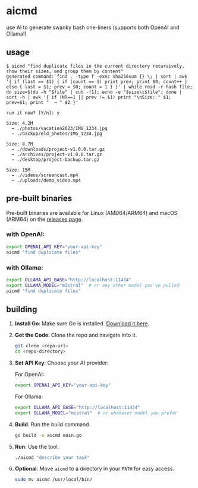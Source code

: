 # aicmd

use AI to generate swanky bash one-liners (supports both OpenAI and Ollama!)

## usage

```
$ aicmd "find duplicate files in the current directory recursively, show their sizes, and group them by content"
generated command: find . -type f -exec sha256sum {} \; | sort | awk '{ if (last == $1) { if (count == 1) print prev; print $0; count++ } else { last = $1; prev = $0; count = 1 } }' | while read -r hash file; do size=$(du -h "$file" | cut -f1); echo -e "$size\t$file"; done | sort -h | awk '{ if (NR==1 || prev != $1) print "\nSize: " $1; prev=$1; print "  → " $2 }'

run it now? [Y/n]: y

Size: 4.2M
  → ./photos/vacation2023/IMG_1234.jpg
  → ./backup/old_photos/IMG_1234.jpg

Size: 8.7M
  → ./downloads/project-v1.0.0.tar.gz
  → ./archives/project-v1.0.0.tar.gz
  → ./desktop/project-backup.tar.gz

Size: 15M
  → ./videos/screencast.mp4
  → ./uploads/demo_video.mp4
```

## pre-built binaries

Pre-built binaries are available for Linux (AMD64/ARM64) and macOS (ARM64) on the [releases page](https://github.com/XanderStrike/aicmd/releases).

### with OpenAI:

```bash
export OPENAI_API_KEY="your-api-key"
aicmd "find duplicate files"
```


### with Ollama:

```bash
export OLLAMA_API_BASE="http://localhost:11434"
export OLLAMA_MODEL="mistral"  # or any other model you've pulled
aicmd "find duplicate files"
```

## building

1. **Install Go**: Make sure Go is installed. [Download it here](https://go.dev/dl/).

2. **Get the Code**: Clone the repo and navigate into it.

   ```bash
   git clone <repo-url>
   cd <repo-directory>
   ```

3. **Set API Key**: Choose your AI provider:

   For OpenAI:
   ```bash
   export OPENAI_API_KEY="your-api-key"
   ```

   For Ollama:
   ```bash
   export OLLAMA_API_BASE="http://localhost:11434"
   export OLLAMA_MODEL="mistral"  # or whatever model you prefer
   ```

4. **Build**: Run the build command.

   ```bash
   go build -o aicmd main.go
   ```

5. **Run**: Use the tool.

   ```bash
   ./aicmd "describe your task"
   ```

6. **Optional**: Move `aicmd` to a directory in your `PATH` for easy access.

   ```bash
   sudo mv aicmd /usr/local/bin/
   ```
